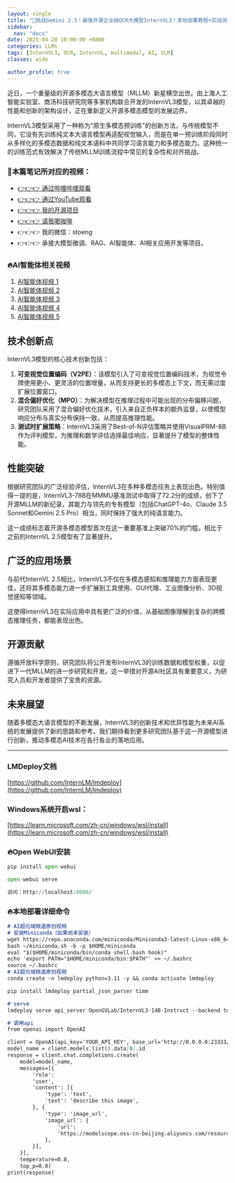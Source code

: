 ```yaml
---
layout: single  
title: "🚀挑战Gemini 2.5！最强开源企业级OCR大模型InternVL3！本地部署教程+实战测评全纪录，轻松搞定潦草手写汉字、模糊PDF扫描件、模糊复杂表格，效果炸裂超过人眼！支持Open WebUI"  
sidebar:
  nav: "docs"
date: 2025-04-20 10:00:00 +0800  
categories: LLMs
tags: [InternVL3, OCR, InternVL, multimodal, AI, VLM]
classes: wide  

author_profile: true  
---
```


近日，一个重量级的开源多模态大语言模型（MLLM）新星横空出世。由上海人工智能实验室、商汤科技研究院等多家机构联合开发的InternVL3模型，以其卓越的性能和创新的架构设计，正在重新定义开源多模态模型的发展边界。

InternVL3模型采用了一种称为"原生多模态预训练"的创新方法，与传统模型不同，它没有先训练纯文本大语言模型再适配视觉输入，而是在单一预训练阶段同时从多样化的多模态数据和纯文本语料中共同学习语言能力和多模态能力。这种统一的训练范式有效解决了传统MLLM训练流程中常见的复杂性和对齐挑战。

### 🚀本篇笔记所对应的视频：

- [👉👉👉 通过哔哩哔哩观看](https://www.bilibili.com/video/BV1QDLFzGEyL/)
- [👉👉👉 通过YouTube观看](https://youtu.be/_EqUR0dYGtE)
- [👉👉👉 我的开源项目](https://github.com/win4r/AISuperDomain)
- [👉👉👉 请我喝咖啡](https://ko-fi.com/aila)
- 👉👉👉 我的微信：stoeng
- 👉👉👉 承接大模型微调、RAG、AI智能体、AI相关应用开发等项目。

### 🔥AI智能体相关视频

1. [AI智能体视频 1](https://youtu.be/vYm0brFoMwA) 
2. [AI智能体视频 2](https://youtu.be/szTXELuaJos)  
3. [AI智能体视频 3](https://youtu.be/szTXELuaJos)  
4. [AI智能体视频 4](https://youtu.be/RxR3x_Uyq4c)  
5. [AI智能体视频 5](https://youtu.be/IrTEDPnEVvU)  


## 技术创新点

InternVL3模型的核心技术创新包括：

1. **可变视觉位置编码（V2PE）**：该模型引入了可变视觉位置编码技术，为视觉令牌使用更小、更灵活的位置增量，从而支持更长的多模态上下文，而无需过度扩展位置窗口。
2. **混合偏好优化（MPO）**：为解决模型在推理过程中可能出现的分布偏移问题，研究团队采用了混合偏好优化技术，引入来自正负样本的额外监督，以使模型响应分布与真实分布保持一致，从而提高推理性能。
3. **测试时扩展策略**：InternVL3采用了Best-of-N评估策略并使用VisualPRM-8B作为评判模型，为推理和数学评估选择最佳响应，显著提升了模型的整体性能。

## 性能突破

根据研究团队的广泛经验评估，InternVL3在多种多模态任务上表现出色。特别值得一提的是，InternVL3-78B在MMMU基准测试中取得了72.2分的成绩，创下了开源MLLM的新纪录，其能力与领先的专有模型（包括ChatGPT-4o、Claude 3.5 Sonnet和Gemini 2.5 Pro）相当，同时保持了强大的纯语言能力。

这一成绩标志着开源多模态模型首次在这一重要基准上突破70%的门槛，相比于之前的InternVL 2.5模型有了显著提升。

## 广泛的应用场景

与前代InternVL 2.5相比，InternVL3不仅在多模态感知和推理能力方面表现更佳，还将其多模态能力进一步扩展到工具使用、GUI代理、工业图像分析、3D视觉感知等领域。

这使得InternVL3在实际应用中具有更广泛的价值，从基础图像理解到复杂的跨模态推理任务，都能表现出色。

## 开源贡献

遵循开放科学原则，研究团队将公开发布InternVL3的训练数据和模型权重，以促进下一代MLLM的进一步研究和开发。这一举措对开源AI社区具有重要意义，为研究人员和开发者提供了宝贵的资源。

## 未来展望

随着多模态大语言模型的不断发展，InternVL3的创新技术和优异性能为未来AI系统的发展提供了新的思路和参考。我们期待看到更多研究团队基于这一开源模型进行创新，推动多模态AI技术在各行各业的落地应用。

---

### LMDeploy文档

[https://github.com/InternLM/lmdeploy](https://github.com/InternLM/lmdeploy)

### Windows系统开启wsl：
[https://learn.microsoft.com/zh-cn/windows/wsl/install](https://learn.microsoft.com/zh-cn/windows/wsl/install)

### 🔥Open WebUI安装

```python
pip install open-webui

open-webui serve

访问：http://localhost:8080/
```

### 🔥本地部署详细命令

```markdown
# AI超元域频道原创视频
# 安装Miniconda（如果尚未安装）
wget https://repo.anaconda.com/miniconda/Miniconda3-latest-Linux-x86_64.sh -O ~/miniconda.sh
bash ~/miniconda.sh -b -p $HOME/miniconda
eval "$($HOME/miniconda/bin/conda shell.bash hook)"
echo 'export PATH="$HOME/miniconda/bin:$PATH"' >> ~/.bashrc
source ~/.bashrc
# AI超元域频道原创视频
conda create -n lmdeploy python=3.11 -y && conda activate lmdeploy

pip install lmdeploy partial_json_parser timm

# serve
lmdeploy serve api_server OpenGVLab/InternVL3-14B-Instruct --backend turbomind --server-port 23333 --tp 2 --chat-template internvl2_5

# 调用api
from openai import OpenAI

client = OpenAI(api_key='YOUR_API_KEY', base_url='http://0.0.0.0:23333/v1')
model_name = client.models.list().data[0].id
response = client.chat.completions.create(
    model=model_name,
    messages=[{
        'role':
        'user',
        'content': [{
            'type': 'text',
            'text': 'describe this image',
        }, {
            'type': 'image_url',
            'image_url': {
                'url':
                'https://modelscope.oss-cn-beijing.aliyuncs.com/resource/tiger.jpeg',
            },
        }],
    }],
    temperature=0.8,
    top_p=0.8)
print(response)
```
